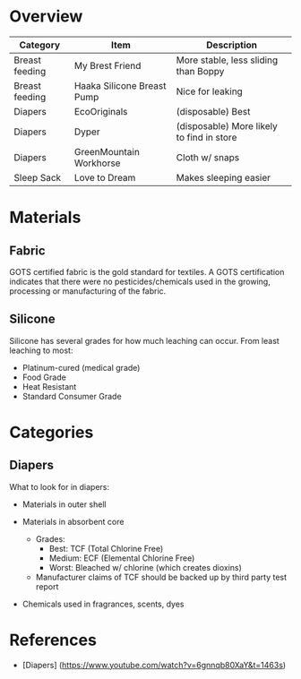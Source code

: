 
# Overview
| Category | Item | Description |
|----------|------|-------------|
| Breast feeding | My Brest Friend | More stable, less sliding than Boppy |
| Breast feeding | Haaka Silicone Breast Pump | Nice for leaking |
| Diapers | EcoOriginals | (disposable) Best |
| Diapers | Dyper | (disposable) More likely to find in store   |
| Diapers | GreenMountain Workhorse | Cloth w/ snaps |
| Sleep Sack | Love to Dream | Makes sleeping easier |


# Materials

## Fabric
GOTS certified fabric is the gold standard for textiles.  A GOTS certification indicates that there were no pesticides/chemicals used in the growing, processing or manufacturing of the fabric.

## Silicone
Silicone has several grades for how much leaching can occur.  From least leaching to most:
- Platinum-cured (medical grade)
- Food Grade
- Heat Resistant
- Standard Consumer Grade

# Categories
## Diapers
What to look for in diapers:
- Materials in outer shell
- Materials in absorbent core
  - Grades:
    - Best:  TCF (Total Chlorine Free)
    - Medium:  ECF (Elemental Chlorine Free)
    - Worst:  Bleached w/ chlorine (which creates dioxins)
  - Manufacturer claims of TCF should be backed up by third party test report

- Chemicals used in fragrances, scents, dyes

# References
- [Diapers] (https://www.youtube.com/watch?v=6gnnqb80XaY&t=1463s)
